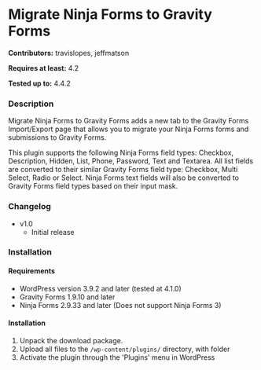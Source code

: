 # Migrate Ninja Forms to Gravity Forms
**Contributors:** travislopes, jeffmatson

**Requires at least:** 4.2

**Tested up to:** 4.4.2

### Description
Migrate Ninja Forms to Gravity Forms adds a new tab to the Gravity Forms Import/Export page that allows you to migrate your Ninja Forms forms and submissions to Gravity Forms.

This plugin supports the following Ninja Forms field types: Checkbox, Description, Hidden, List, Phone, Password, Text and Textarea. All list fields are converted to their similar Gravity Forms field type: Checkbox, Multi Select, Radio or Select. Ninja Forms text fields will also be converted to Gravity Forms field types based on their input mask.

### Changelog
* v1.0
	* Initial release

### Installation
#### Requirements
* WordPress version 3.9.2 and later (tested at 4.1.0)
* Gravity Forms 1.9.10 and later
* Ninja Forms 2.9.33 and later (Does not support Ninja Forms 3)

#### Installation
1. Unpack the download package.
1. Upload all files to the `/wp-content/plugins/` directory, with folder
1. Activate the plugin through the 'Plugins' menu in WordPress
